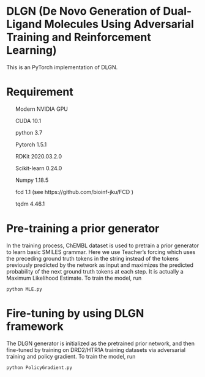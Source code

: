 # DLGN (De Novo Generation of Dual-Ligand Molecules Using Adversarial Training and Reinforcement Learning)
This is an PyTorch implementation of DLGN.

# Requirement
<ul> Modern NVIDIA GPU  </ul>
<ul> CUDA 10.1 </ul>
<ul> python 3.7 </ul>
<ul> Pytorch 1.5.1  </ul>
<ul> RDKit  2020.03.2.0  </ul>
<ul> Scikit-learn 0.24.0  </ul>
<ul> Numpy 1.18.5  </ul>
<ul> fcd   1.1 (see https://github.com/bioinf-jku/FCD )  </ul>
<ul> tqdm  4.46.1 </ul>


# Pre-training a prior generator
In the training process, ChEMBL dataset is used to pretrain a prior generator to learn basic SMILES grammar. Here we use Teacher’s forcing  which uses the preceding ground truth tokens in the string instead of the tokens previously predicted by the network as input and maximizes the predicted probability of the next ground truth tokens at each step. It is actually a Maximum Likelihood Estimate. To train the model, run

```
python MLE.py 
```

# Fire-tuning by using DLGN framework
The DLGN generator is initialized as the pretrained prior network, and then fine-tuned by training on DRD2/HTR1A training datasets via adversarial training and policy gradient. 
To train the model, run

```
python PolicyGradient.py 
```


